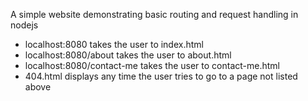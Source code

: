 A simple website demonstrating basic routing and request handling in nodejs

- localhost:8080 takes the user to index.html
- localhost:8080/about takes the user to about.html
- localhost:8080/contact-me takes the user to contact-me.html
- 404.html displays any time the user tries to go to a page not listed above